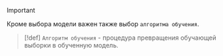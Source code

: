
> [!important] 
> Кроме выбора модели важен также выбор `алгоритма обучения`. 

> [!def] 
> `Алгоритм обучения` - процедура превращения обучающей выборки в обученную модель. 

